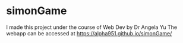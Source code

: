 # simonGame
I made this project under the course of Web Dev by Dr Angela Yu
The webapp can be accessed at https://alpha951.github.io/simonGame/
